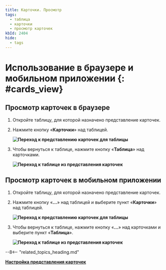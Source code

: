 ```yaml
---
title: Карточки. Просмотр
tags:
  - таблица
  - карточки
  - просмотр карточек
kbId: 2404
hide:
  - tags
---
```


# Использование в браузере и мобильном приложении {: #cards_view}

## Просмотр карточек в браузере

1. Откройте таблицу, для которой назначено представление карточек.
2. Нажмите кнопку «**Карточки**» <i class=" fa-light  fa-pager " ></i> над таблицей.  

   **![Переход к представлению карточек для таблицы](cards_switch_from_table_desktop.png)**

3. Чтобы вернуться к таблице, нажмите кнопку «**Таблица**» <i class=" fa-light  fa-th-list " ></i> над карточками.  

   **![Переход к таблице из представления карточек](cards_switch_to_table_desktop.png)**

## Просмотр карточек в мобильном приложении

1. Откройте таблицу, для которой назначено представление карточек.
2. Нажмите кнопку «**…**» над таблицей и выберите пункт «**Карточки**» над таблицей.  

   **![Переход к представлению карточек для таблицы](cards_switch_from_table_mobile.png)**

3. Чтобы вернуться к таблице, нажмите кнопку «**…**» над карточками и выберите пункт «**Таблица**».  

   **![Переход к таблице из представления карточек](cards_switch_to_table_mobile.png)**

--8<-- "related_topics_heading.md"

**[Настройка представления карточек](cards_layout_configure.md)**

